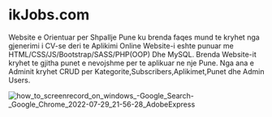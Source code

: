 # ikJobs.com
Website e Orientuar per Shpallje Pune ku brenda faqes mund te kryhet nga gjenerimi i CV-se deri te Aplikimi Online
Website-i eshte punuar me HTML/CSS/JS/Bootstrap/SASS/PHP(OOP) Dhe MySQL.
Brenda Website-it kryhet te gjitha punet e nevojshme per te aplikuar ne nje Pune.
Nga ana e Adminit kryhet CRUD per Kategorite,Subscribers,Aplikimet,Punet dhe Admin Users.


![how_to_screenrecord_on_windows_-_Google_Search_-_Google_Chrome_2022-07-29_21-56-28_AdobeExpress](https://user-images.githubusercontent.com/63414249/184330648-af3183ff-51fb-43fe-a2d4-a764b6e06c85.gif)
